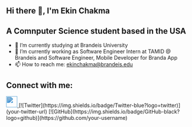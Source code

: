 ## Hi there 👋, I'm Ekin Chakma

## A Comnputer Science student based in the USA

- 🌱 I’m currently studying at Brandeis University
- 🔭 I’m currently working as Software Engineer Intern at TAMID @ Brandeis and Software Engineer, Mobile Developer for Branda App
- 📫 How to reach me: ekinchakma@brandeis.edu

## Connect with me:
<a href="https://www.linkedin.com/in/ekinchakma/">
  <img src="https://cdn.jsdelivr.net/npm/simple-icons@v3/icons/linkedin.svg" width="30px" style="filter: invert(23%) sepia(96%) saturate(501%) hue-rotate(176deg) brightness(90%) contrast(85%);">
</a>
[![Twitter](https://img.shields.io/badge/Twitter-blue?logo=twitter)](your-twitter-url)
[![GitHub](https://img.shields.io/badge/GitHub-black?logo=github)](https://github.com/your-username)

<!--
**ekin2038/ekin2038** is a ✨ _special_ ✨ repository because its `README.md` (this file) appears on your GitHub profile.

Here are some ideas to get you started:

- 🔭 I’m currently working on ...
- 🌱 I’m currently learning ...
- 👯 I’m looking to collaborate on ...
- 🤔 I’m looking for help with ...
- 💬 Ask me about ...
- 📫 How to reach me: ...
- 😄 Pronouns: ...
- ⚡ Fun fact: ...
-->
